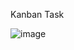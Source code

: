 Kanban Task

![image](https://github.com/abubakkariiui/kanban/assets/88508599/c84977f3-56e6-43e3-b615-6598869acf5c)
